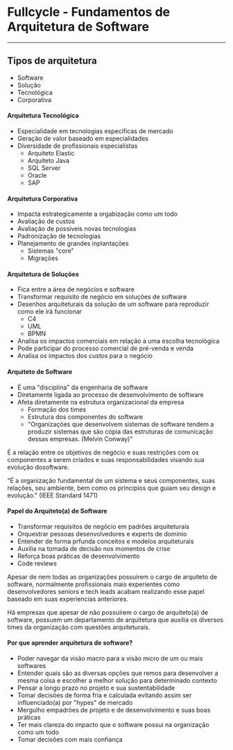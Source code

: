 # Fullcycle - Fundamentos de Arquitetura de Software
___

## Tipos de arquitetura
- Software
- Solução
- Tecnológica
- Corporativa

#### Arquitetura Tecnológica
- Especialidade em tecnologias especificas de mercado
- Geração de valor baseado em especialidades
- Diversidade de profissionais especialistas
  - Arquiteto Elastic
  - Arquiteto Java
  - SQL Server
  - Oracle
  - SAP

#### Arquitetura Corporativa
- Impacta estrategicamente a orgabização como um todo
- Avaliação de custos
- Avaliação de possíveis novas tecnologias
- Padronização de tecnologias
- Planejamento de grandes inplantações
  - Sistemas "core"
  - Migrações

#### Arquitetura de Soluções
- Fica entre a área de negócios e software
- Transformar requisito de negócio em soluções de software
- Desenhos arquiteturais da solução de um software para reproduzir como ele irá funcionar
  - C4
  - UML
  - BPMN
- Analisa os impactos comerciais em relação a uma escolha tecnológica
- Pode participar do processo comercial de pré-venda e venda
- Analisa os impactos dos custos para o negócio

#### Arquiteto de Software
- É uma "disciplina" da engenharia de software
- Diretamente ligada ao processo de desenvolvimento de software
- Afeta diretamente na estrutura organizacional da empresa
  - Formação dos times
  - Estrutura dos componentes do software
  - "Organizações que desenvolvem sistemas de software tendem a produzir sistemas que são cópia das estruturas de comunicação dessas empresas. (Melvin Conway)"

É a relação entre os objetivos de negócio e suas restrições com os componentes a serem criados e suas responsabilidades visando sua evolução dosoftware.

"É a organização fundamental de um sistema e seus componentes, suas relações, seu ambiente, bem como os principios que guiam seu design e evolução." (IEEE Standard 1471)

#### Papel do Arquiteto(a) de Software
- Transformar requisitos de negócio em padrões arquiteturais
- Orquestrar pessoas desenvolvedores e experts de domínio
- Entender de forma prfunda conceitos e modelos arquiteturais
- Auxilia na tomada de decisão nos momentos de crise
- Reforça boas práticas de desenvolvimento
- Code reviews

Apesar de nem todas as organizações possuírem o cargo de arquiteto de software, normalmente profissionais mais experientes como desenvolvedores seniors e tech leads acabam realizando esse papel baseado em suas experiencias anteriores.

Há empresas que apesar de não possuírem o cargo de arquiteto(a) de software, possuem um departamento de arquitetura que auxilia os diversos times da organização com questões arquiteturais.

#### Por que aprender arquitetura de software?
- Poder navegar da visão macro para a visão micro de um ou mais softwares
- Entender quais são as diversas opções que remos para desenvolver a mesma coisa e escolher a melhor solução para determinado contexto
- Pensar a longo prazo no projeto e sua sustentabilidade
- Tomar decisões de forma fria e calculada evitando assim ser influenciado(a) por "hypes" de mercado
- Mergulho empadrões de projeto e de desenvolvimento e suas boas práticas
- Ter mais clareza do impacto que o software possui na organização como um todo
- Tomar decisões com mais confiança